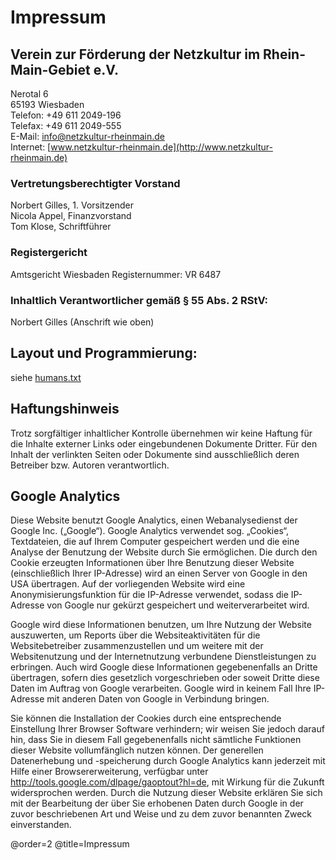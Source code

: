 # Impressum

## Verein zur Förderung der Netzkultur im Rhein-Main-Gebiet e.V.

Nerotal 6  
65193 Wiesbaden  
Telefon: +49 611 2049-196  
Telefax: +49 611 2049-555  
E-Mail: [info@netzkultur-rheinmain.de](mailto:info@netzkultur-rheinmain.de)    
Internet: [www.netzkultur-rheinmain.de](http://www.netzkultur-rheinmain.de)

### Vertretungsberechtigter Vorstand

Norbert Gilles, 1. Vorsitzender  
Nicola Appel, Finanzvorstand  
Tom Klose, Schriftführer

### Registergericht

Amtsgericht Wiesbaden Registernummer: VR 6487

### Inhaltlich Verantwortlicher gemäß § 55 Abs. 2 RStV:

Norbert Gilles (Anschrift wie oben)

## Layout und Programmierung:

siehe [humans.txt](/humans.txt)

## Haftungshinweis</h2>

Trotz sorgfältiger inhaltlicher Kontrolle übernehmen wir keine Haftung für die Inhalte externer Links oder eingebundenen Dokumente Dritter. Für den Inhalt der verlinkten Seiten oder Dokumente sind ausschließlich deren Betreiber bzw. Autoren verantwortlich.

## Google Analytics

Diese Website benutzt Google Analytics, einen Webanalysedienst der Google Inc. („Google“). Google Analytics verwendet sog. „Cookies“, Textdateien, die auf Ihrem Computer gespeichert werden und die eine Analyse der Benutzung der Website durch Sie ermöglichen. Die durch den Cookie erzeugten Informationen über Ihre Benutzung dieser Website (einschließlich Ihrer IP-Adresse) wird an einen Server von Google in den USA übertragen. Auf der vorliegenden Website wird eine Anonymisierungsfunktion für die IP-Adresse verwendet, sodass die IP-Adresse von Google nur gekürzt gespeichert und weiterverarbeitet wird.

Google wird diese Informationen benutzen, um Ihre Nutzung der Website auszuwerten, um Reports über die Websiteaktivitäten für die Websitebetreiber zusammenzustellen und um weitere mit der Websitenutzung und der Internetnutzung verbundene Dienstleistungen zu erbringen. Auch wird Google diese Informationen gegebenenfalls an Dritte übertragen, sofern dies gesetzlich vorgeschrieben oder soweit Dritte diese Daten im Auftrag von Google verarbeiten. Google wird in keinem Fall Ihre IP-Adresse mit anderen Daten von Google in Verbindung bringen.

Sie können die Installation der Cookies durch eine entsprechende Einstellung Ihrer Browser Software verhindern; wir weisen Sie jedoch darauf hin, dass Sie in diesem Fall gegebenenfalls nicht sämtliche Funktionen dieser Website vollumfänglich nutzen können. Der generellen Datenerhebung und -speicherung durch Google Analytics kann jederzeit mit Hilfe einer Browsererweiterung, verfügbar unter <a href="http://tools.google.com/dlpage/gaoptout?hl=de" target="_blank">http://tools.google.com/dlpage/gaoptout?hl=de</a>, mit Wirkung für die Zukunft widersprochen werden. Durch die Nutzung dieser Website erklären Sie sich mit der Bearbeitung der über Sie erhobenen Daten durch Google in der zuvor beschriebenen Art und Weise und zu dem zuvor benannten Zweck einverstanden.

@order=2
@title=Impressum

